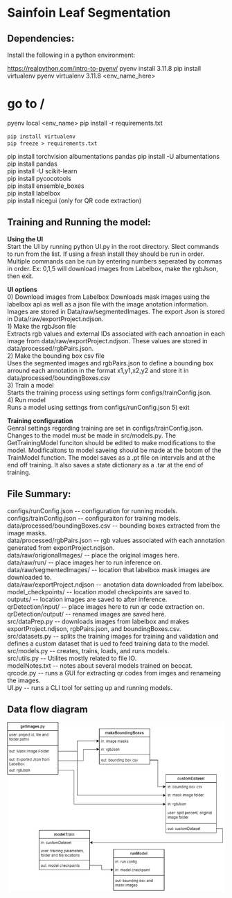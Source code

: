 # Sainfoin Leaf Segmentation

## Dependencies: ##
Install the following in a python environment:  

https://realpython.com/intro-to-pyenv/
pyenv install 3.11.8
pip install virtualenv
pyenv virtualenv 3.11.8 <env_name_here>
# go to /
pyenv local <env_name>
pip install -r requirements.txt
```
pip install virtualenv
pip freeze > requirements.txt
```
pip install torchvision albumentations pandas
pip install -U albumentations  
pip install pandas  
pip install -U scikit-learn  
pip install pycocotools  
pip install ensemble_boxes  
pip install labelbox  
pip install nicegui (only for QR code extraction)  


## Training and Running the model: ##
**Using the UI**  
Start the UI by running python UI.py in the root directory. Slect commands to run from the list. If using a fresh install they should be run in order.
Multiple commands can be run by entering numbers seperated by commas in order. Ex: 0,1,5 will download images from Labelbox, make the rgbJson, then exit.

**UI options**  
0) Download images from Labelbox
Downloads mask images using the labelbox api as well as a json file with the image anotation information.
Images are stored in Data/raw/segmentedImages. The export Json is stored in Data/raw/exportProject.ndjson.  
1\) Make the rgbJson file  
Extracts rgb values and external IDs associated with each annoation in each image from data/raw/exportProject.ndjson.
These values are stored in data/processed/rgbPairs.json.  
2) Make the bounding box csv file  
Uses the segmented images and rgbPairs.json to define a bounding box arround each annotation
in the format x1,y1,x2,y2 and store it in data/processed/boundingBoxes.csv  
3) Train a model  
Starts the training process using settings form configs/trainConfig.json.  
4) Run model  
Runs a model using settings from configs/runConfig.json
5) exit

**Training configuration**  
Genral settings regarding training are set in configs/trainConfig.json. Changes to the model must be made in src/models.py.
The GetTrainingModel funciton should be edited to make modifications to the model. 
Modificaitons to model saveing should be made at the botom of the TrainModel function.
The model saves as a .pt file on intervals and at the end off training. It also saves a state dictionary as a .tar at the end of training.


## File Summary: ##
configs/runConfig.json -- configuration for running models.  
configs/trainConfig.json -- configuraiton for training models.  
data/processed/boundingBoxes.csv -- bounding boxes extracted from the image masks.  
data/processed/rgbPairs.json --  rgb values associated with each annotation generated from exportProject.ndjson.  
data/raw/origionalImages/ -- place the original images here.  
data/raw/run/ -- place images her to run inference on.  
data/raw/segmentedImages/ -- location that labelbox mask images are downloaded to.  
data/raw/exportProject.ndjson -- anotation data downloaded from labelbox.  
model_checkpoints/ -- location model checkpoints are saved to.  
outputs/ -- location images are saved to after inference.  
qrDetection/input/ -- place images here to run qr code extraction on.  
qrDetection/output/ -- renamed images are saved here.  
src/dataPrep.py -- downloads images from labelbox and makes exportProject.ndjson, rgbPairs.json, and boundingBoxes.csv.  
src/datasets.py -- splits the training images for training and validation and defines a custom dataset that is ued to feed training data to the model.  
src/models.py -- creates, trains, loads, and runs models.  
src/utils.py -- Utilites mostly related to file IO.  
modelNotes.txt -- notes about several models trained on beocat.  
qrcode.py -- runs a GUI for extracting qr codes from imges and renameing the images.  
UI.py -- runs a CLI tool for setting up and running models.  


## Data flow diagram ##
![image](./readMeImages/dataFlow.png)
